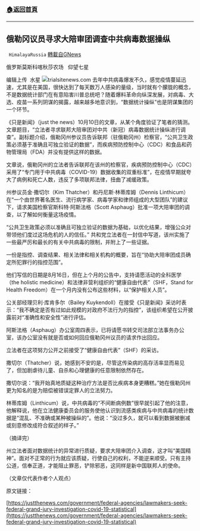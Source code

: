 ###  [:house:返回首頁](https://github.com/ourhimalayas/txt)
---


## 俄勒冈议员寻求大陪审团调查中共病毒数据操纵
` HimalayaRussia` [轉載自GNews](https://gnews.org/zh-hans/1587808/)

俄罗斯莫斯科喀秋莎农场   仰望七星

编辑上传  水星
![](https://assets.gnews.org/wp-content/uploads/2021/10/O.png)trialsitenews.com
去年中共病毒爆发不久，感觉疫情蔓延迅速，尤其是在美国，很快达到了每天数万人感染的量级，当时就有个朦胧的概念，不是数据统计部门在有意陷害川普总统吧？随着爆料革命向纵深发展，对病毒、大选、疫苗一系列阴谋的揭露，越来越多地意识到，“数据统计操纵”也是阴谋集团的一个环节。

《只是新闻》（just the news）10月10日的文章，从某个角度验证了笔者的猜测。文章题目，“立法者寻求联邦大陪审团对中共（新冠）病毒数据统计操纵进行调查”。副标题介绍，俄勒冈州参议员告诉联邦（驻俄勒冈州）检察官，“公共卫生政策必须基于准确且可独立验证的数据”，而疾病预防控制中心（CDC）和食品和药物管理局（FDA）并没有提供这样的数据。

文章说，俄勒冈州的立法者告诉联邦在该州的检察官，疾病预防控制中心（CDC）采用了“专门用于中共病毒（COVID-19）数据收集的双重标准”，在疫情早期就夸大了病例和死亡人数，违反了多项联邦法律，扭曲了减缓政策。

州参议员金·撒切尔（Kim Thatcher）和丹尼斯·林蒂库姆（Dennis Linthicum）在“一个由世界著名医生、流行病学家、病毒学家和律师组成的大型团队”的建议下，请求美国检察官斯科特·阿斯法格（Scott Asphaug）批准一项大陪审团的调查，以了解如何衡量这场疫情。

“公共卫生政策必须以准确且可独立验证的数据为基础，以优化结果，增强公众对带领他们度过这场危机的人的信任。” 共和党立法者在一封信中写道，该州实施了一些最严厉和最长的有关中共病毒的限制，并附上了一些证据。

一份是指控、调查结果、相关法律和相关机构的概要，旨在“协助大陪审团成员确定所犯罪行的指控范围”。

他们写信的日期是8月16日，但在上个月的公告中，支持请愿活动的全科医学（the holistic medicine）和法律非营利组织的“健康自由代表”（SHF，Stand for Health Freedom）在一个月内没有公布这些材料，以“保护相关人员”。

公关部经理贝利·库肯多尔（Bailey Kuykendoll）在接受《只是新闻》采访时表示：“我不确定是否有过如此规模的对政府不法行为的指控”，该组织希望在公开披露前对“准确性和安全性”进行评估。

阿斯法格（Asphaug）办公室周四表示，已将请愿书转交司法部立法事务办公室，该办公室没有就是否或如何回应俄勒冈州议员的请求作出回应。

立法者在这项努力公开之前接受了“健康自由代表”（SHF）的采访。

撒切尔（Thatcher）说，她感到不安的是，尽管这传染病的高存活率显而易见了，但加剧虐待儿童、自杀和心理健康的任意限制依然存在。

撒切尔说：“我开始真地质疑这种治疗方法是否比疾病本身更糟糕。”她在俄勒冈州更为知名的是为赔偿被错误定罪人的立法努力。

林蒂库姆（Linthicum）说，中共病毒的“不间断病例数”很早就引起了他的注意，他解释说，他在立法健康委员会的服务使他认识到流感类疾病与中共病毒的统计数据是“混乱、不准确或某种被操纵的”。他说：“没过多久，就可以看到数据被删减或刻意修改成符合叙述的样子。”

（摘译完）

州立法者面对数据统计的异常进行质疑，要求大陪审团介入调查，这才叫“美国精神”。面对不正常的行为就应该质疑，行使自己的权利，不能逆来顺受。只有主持公道，信奉正道，才能阻止罪恶，铲除邪恶，这同样是新中国联邦人的使命。

（文章仅代表作者个人观点）

原文链接：

[https://justthenews.com/government/federal-agencies/lawmakers-seek-federal-grand-jury-investigation-covid-19-statistical](https://justthenews.com/government/federal-agencies/lawmakers-seek-federal-grand-jury-investigation-covid-19-statistical)
